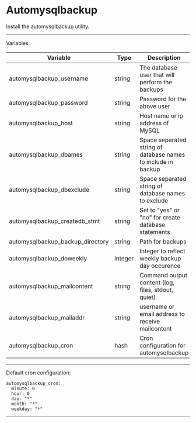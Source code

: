 Automysqlbackup
===============

Install the automysqlbackup utility.

---

Variables:

<table>
  <thead>
    <tr>
      <th>Variable</th>
      <th>Type</th>
      <th>Description</th>
      <th>Default</th>
    </tr>
  </thead>
  <tbody>
    <tr>
      <td>automysqlbackup_username</td>
      <td>string</td>
      <td>The database user that will perform the backups</td>
      <td>debian-sys-maint user</td>
    </tr>  
    <tr>
      <td>automysqlbackup_password</td>
      <td>string</td>
      <td>Password for the above user</td>
      <td>debian-sys-maint user password</td>
    </tr>   
    <tr>
      <td>automysqlbackup_host</td>
      <td>string</td>
      <td>Host name or ip address of MySQL</td>
      <td>localhost</td>
    </tr>
    <tr>
      <td>automysqlbackup_dbames</td>
      <td>string</td>
      <td>Space separated string of database names to include in backup</td>
      <td>all</td>
    </tr>
    <tr>
      <td>automysqlbackup_dbexclude</td>
      <td>string</td>
      <td>Space separated string of database names to exclude</td>
    </tr>
    <tr>
      <td>automysqlbackup_createdb_stmt</td>
      <td>string</td>
      <td>Set to "yes" or "no" for create database statements</td>
      <td>yes</td>
    </tr>
    <tr>
      <td>automysqlbackup_backup_directory</td>
      <td>string</td>
      <td>Path for backups</td>
      <td>/var/lib/automysqlbackup</td>
    </tr>
    <tr>
      <td>automysqlbackup_doweekly</td>
      <td>integer</td>
      <td>Integer to reflect weekly backup day occurence</td>
      <td>6 (Saturday)</td>
    </tr>
    <tr>
      <td>automysqlbackup_mailcontent</td>
      <td>string</td>
      <td>Command output content (log, files, stdout, quiet)</td>
      <td>quiet</td>
    </tr>
    <tr>
      <td>automysqlbackup_mailaddr</td>
      <td>string</td>
      <td>username or email address to receive mailcontent</td>
      <td>root</td>
    </tr>
    <tr>
      <td>automysqlbackup_cron</td>
      <td>hash</td>
      <td>Cron configuration for automysqlbackup</td>
      <td>*see default below*</td>
    </tr>
  </tbody>
</table>

---

Default cron configuration:

```
automysqlbackup_cron:
  minute: 0
  hour: 0
  day: "*"
  month: "*"
  weekday: "*"
```

---
